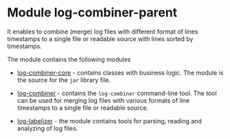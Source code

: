 # Module log-combiner-parent
It enables to combine (merge) log files with different format of lines timestamps
to a single file or readable source with lines sorted by timestamps.

The module contains the following modules
* [log-combiner-core](log-combiner-core/README.md) - contains classes with business logic.
The module is the source for the `jar` library file.

* [log-combiner](log-combiner/README.md) - contains the `log-combiner` command-line tool.
The tool can be used for merging log files with various formats of line timestamps to a single file or readable source.

* [log-labelizer](log-labelizer/README.md) - the module contains tools for parsing, reading and analyzing of log files.

